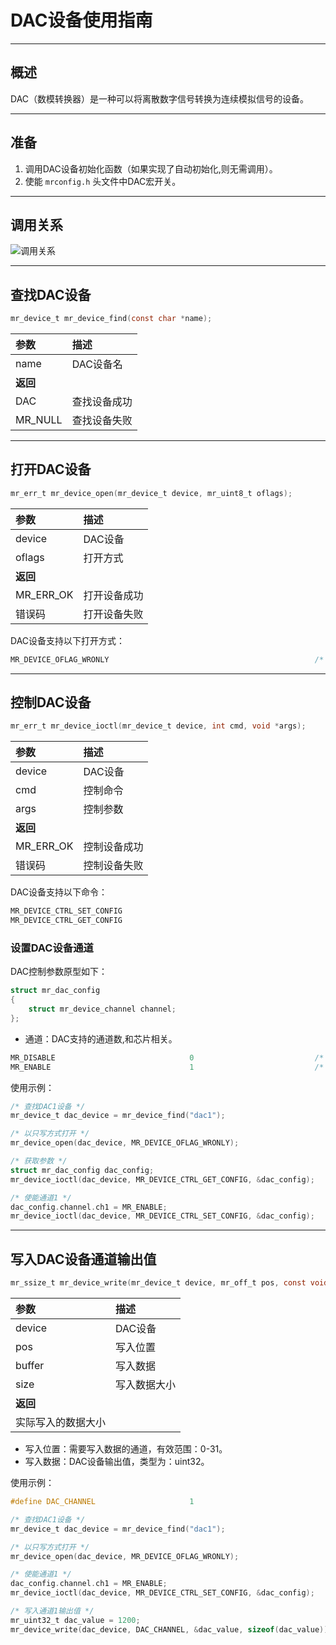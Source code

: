 # DAC设备使用指南

----------

## 概述

DAC（数模转换器）是一种可以将离散数字信号转换为连续模拟信号的设备。

----------

## 准备

1. 调用DAC设备初始化函数（如果实现了自动初始化,则无需调用）。
2. 使能 `mrconfig.h` 头文件中DAC宏开关。

----------

## 调用关系

![调用关系](https://gitee.com/MacRsh/mr-library/raw/master/document/resource/dac_device.png)

----------

## 查找DAC设备

```c
mr_device_t mr_device_find(const char *name);
```

| 参数      | 描述     |
|:--------|:-------|
| name    | DAC设备名 |
| **返回**  |        |
| DAC   | 查找设备成功 |
| MR_NULL | 查找设备失败 |

----------

## 打开DAC设备

```c
mr_err_t mr_device_open(mr_device_t device, mr_uint8_t oflags);
```

| 参数          | 描述     |
|:------------|:-------|
| device      | DAC设备  |
| oflags      | 打开方式   |
| **返回**      |        |
| MR_ERR_OK   | 打开设备成功 |
| 错误码         | 打开设备失败 |  

DAC设备支持以下打开方式：

```c
MR_DEVICE_OFLAG_WRONLY                                              /* 只写 */
```

----------

## 控制DAC设备

```c
mr_err_t mr_device_ioctl(mr_device_t device, int cmd, void *args);
```

| 参数        | 描述      |
|:----------|:--------|
| device    | DAC设备   |
| cmd       | 控制命令    |
| args      | 控制参数    |
| **返回**    |         |
| MR_ERR_OK | 控制设备成功  |
| 错误码       | 控制设备失败  |

DAC设备支持以下命令：

```c
MR_DEVICE_CTRL_SET_CONFIG                                                  /* 设置参数 */
MR_DEVICE_CTRL_GET_CONFIG                                                  /* 获取参数 */
```

### 设置DAC设备通道

DAC控制参数原型如下：

```c
struct mr_dac_config
{
    struct mr_device_channel channel;
};
```

- 通道：DAC支持的通道数,和芯片相关。

```c
MR_DISABLE                              0                           /* 失能通道 */
MR_ENABLE                               1                           /* 使能通道 */
```

使用示例：

```c
/* 查找DAC1设备 */
mr_device_t dac_device = mr_device_find("dac1");

/* 以只写方式打开 */
mr_device_open(dac_device, MR_DEVICE_OFLAG_WRONLY);

/* 获取参数 */
struct mr_dac_config dac_config;
mr_device_ioctl(dac_device, MR_DEVICE_CTRL_GET_CONFIG, &dac_config);

/* 使能通道1 */
dac_config.channel.ch1 = MR_ENABLE;
mr_device_ioctl(dac_device, MR_DEVICE_CTRL_SET_CONFIG, &dac_config);
```

----------

## 写入DAC设备通道输出值

```c
mr_ssize_t mr_device_write(mr_device_t device, mr_off_t pos, const void *buffer, mr_size_t size);
```

| 参数        | 描述      |
|:----------|:--------|
| device    | DAC设备   |
| pos       | 写入位置    |
| buffer    | 写入数据    |
| size      | 写入数据大小  |
| **返回**    |         |
| 实际写入的数据大小 |         |  

- 写入位置：需要写入数据的通道，有效范围：0-31。
- 写入数据：DAC设备输出值，类型为：uint32。

使用示例：

```c
#define DAC_CHANNEL                     1

/* 查找DAC1设备 */
mr_device_t dac_device = mr_device_find("dac1");

/* 以只写方式打开 */
mr_device_open(dac_device, MR_DEVICE_OFLAG_WRONLY);

/* 使能通道1 */
dac_config.channel.ch1 = MR_ENABLE;
mr_device_ioctl(dac_device, MR_DEVICE_CTRL_SET_CONFIG, &dac_config);

/* 写入通道1输出值 */
mr_uint32_t dac_value = 1200;
mr_device_write(dac_device, DAC_CHANNEL, &dac_value, sizeof(dac_value));
```